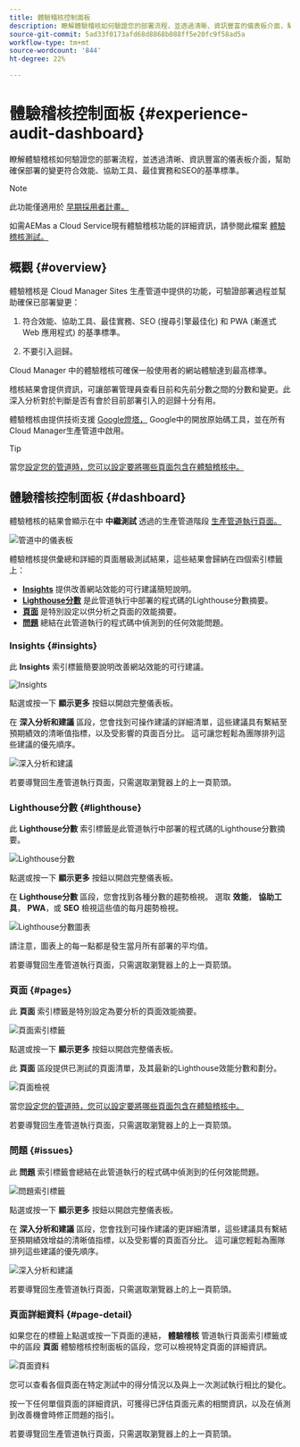 ```yaml
---
title: 體驗稽核控制面板
description: 瞭解體驗稽核如何驗證您的部署流程，並透過清晰、資訊豐富的儀表板介面，幫助確保部署的變更符合效能、協助工具、最佳實務和SEO的基準標準。
source-git-commit: 5ad33f0173afd68d8868b088ff5e20fc9f58ad5a
workflow-type: tm+mt
source-wordcount: '844'
ht-degree: 22%

---
```



# 體驗稽核控制面板 {#experience-audit-dashboard}


瞭解體驗稽核如何驗證您的部署流程，並透過清晰、資訊豐富的儀表板介面，幫助確保部署的變更符合效能、協助工具、最佳實務和SEO的基準標準。

>[!NOTE]
>
>此功能僅適用於 [早期採用者計畫。](/help/implementing/cloud-manager/release-notes/current.md#early-adoption)
>
>如需AEMas a Cloud Service現有體驗稽核功能的詳細資訊，請參閱此檔案 [體驗稽核測試。](/help/implementing/cloud-manager/experience-audit-testing.md)

## 概觀 {#overview}

體驗稽核是 Cloud Manager Sites 生產管道中提供的功能，可驗證部署過程並幫助確保已部署變更：

1. 符合效能、協助工具、最佳實務、SEO (搜尋引擎最佳化) 和 PWA (漸進式 Web 應用程式) 的基準標準。

1. 不要引入迴歸。

Cloud Manager 中的體驗稽核可確保一般使用者的網站體驗達到最高標準。

稽核結果會提供資訊，可讓部署管理員查看目前和先前分數之間的分數和變更。此深入分析對於判斷是否有會於目前部署引入的迴歸十分有用。

體驗稽核由提供技術支援 [Google燈塔，](https://developer.chrome.com/docs/lighthouse/overview/) Google中的開放原始碼工具，並在所有Cloud Manager生產管道中啟用。

>[!TIP]
>
>當您[設定您的管道時，您可以設定要將哪些頁面包含在體驗稽核中。](/help/implementing/cloud-manager/configuring-pipelines/configuring-production-pipelines.md#full-stack-code)

## 體驗稽核控制面板 {#dashboard}

體驗稽核的結果會顯示在中 **中繼測試** 透過的生產管道階段 [生產管道執行頁面。](/help/implementing/cloud-manager/deploy-code.md)

![管道中的儀表板](assets/dashboard.png)

體驗稽核提供彙總和詳細的頁面層級測試結果，這些結果會歸納在四個索引標籤上：

* **[Insights](#insights)** 提供改善網站效能的可行建議簡短說明。
* **[Lighthouse分數](#lighthouse)** 是此管道執行中部署的程式碼的Lighthouse分數摘要。
* **[頁面](#pages)** 是特別設定以供分析之頁面的效能摘要。
* **[問題](#issues)** 總結在此管道執行的程式碼中偵測到的任何效能問題。

### Insights {#insights}

此 **Insights** 索引標籤簡要說明改善網站效能的可行建議。

![Insights](assets/insights.png)

點選或按一下 **顯示更多** 按鈕以開啟完整儀表板。

在 **深入分析和建議** 區段，您會找到可操作建議的詳細清單，這些建議具有繫結至預期績效的清晰值指標，以及受影響的頁面百分比。 這可讓您輕鬆為團隊排列這些建議的優先順序。

![深入分析和建議](assets/insights-recommendations.png)

若要導覽回生產管道執行頁面，只需選取瀏覽器上的上一頁箭頭。

### Lighthouse分數 {#lighthouse}

此 **Lighthouse分數** 索引標籤是此管道執行中部署的程式碼的Lighthouse分數摘要。

![Lighthouse分數](assets/lighthouse.png)

點選或按一下 **顯示更多** 按鈕以開啟完整儀表板。

在 **Lighthouse分數** 區段，您會找到各種分數的趨勢檢視。 選取 **效能**， **協助工具**， **PWA**，或 **SEO** 檢視這些值的每月趨勢檢視。

![Lighthouse分數圖表](assets/lighthouse-scores.png)

請注意，圖表上的每一點都是發生當月所有部署的平均值。

若要導覽回生產管道執行頁面，只需選取瀏覽器上的上一頁箭頭。

### 頁面 {#pages}

此 **頁面** 索引標籤是特別設定為要分析的頁面效能摘要。

![頁面索引標籤](assets/pages.png)

點選或按一下 **顯示更多** 按鈕以開啟完整儀表板。

此 **頁面** 區段提供已測試的頁面清單，及其最新的Lighthouse效能分數和劃分。

![頁面檢視](assets/pages-view.png)

當您[設定您的管道時，您可以設定要將哪些頁面包含在體驗稽核中。](/help/implementing/cloud-manager/configuring-pipelines/configuring-production-pipelines.md#full-stack-code)

若要導覽回生產管道執行頁面，只需選取瀏覽器上的上一頁箭頭。

### 問題 {#issues}

此 **問題** 索引標籤會總結在此管道執行的程式碼中偵測到的任何效能問題。

![問題索引標籤](assets/issues.png)

點選或按一下 **顯示更多** 按鈕以開啟完整儀表板。

在 **深入分析和建議** 區段，您會找到可操作建議的更詳細清單，這些建議具有繫結至預期績效增益的清晰值指標，以及受影響的頁面百分比。 這可讓您輕鬆為團隊排列這些建議的優先順序。

![深入分析和建議](assets/insights-recommendations.png)

若要導覽回生產管道執行頁面，只需選取瀏覽器上的上一頁箭頭。

### 頁面詳細資料 {#page-detail}

如果您在的標籤上點選或按一下頁面的連結， **體驗稽核** 管道執行頁面索引標籤或中的區段 **頁面** 體驗稽核控制面板的區段，您可以檢視特定頁面的詳細資訊。

![頁面資料](assets/page-data.png)

您可以查看各個頁面在特定測試中的得分情況以及與上一次測試執行相比的變化。

按一下任何單個頁面的詳細資訊，可獲得已評估頁面元素的相關資訊，以及在偵測到改善機會時修正問題的指引。

若要導覽回生產管道執行頁面，只需選取瀏覽器上的上一頁箭頭。

